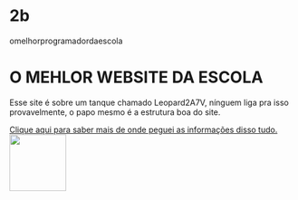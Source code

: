 # 2b
omelhorprogramadordaescola
<!DOCTYPE html>
<html lang="en">
<head>
    <meta charset="UTF-8">
    <meta name="viewport" content="width=device-width, initial-scale=1.0">
    <title>My first website</title>
</head>
<body>
    <h1>O MEHLOR WEBSITE DA ESCOLA</h1>
    <p>Esse site é sobre um tanque chamado Leopard2A7V, nínguem liga pra isso provavelmente, o papo mesmo é a estrutura boa do site.</p>
    <a href="https://pt.wikipedia.org/wiki/Leopard_2" target="_blank" >Clique aqui para saber mais de onde peguei as informações disso tudo.</a>
    <img src="https://www.super-hobby.co.uk/zdjecia/5/2/1/60032_rd.jpg" width="100" height="100">
</body>
</html>
